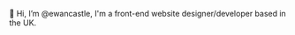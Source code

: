 👋 Hi, I’m @ewancastle, I'm a front-end website designer/developer based in the UK.

<!---
ewancastle/ewancastle is a ✨ special ✨ repository because its `README.md` (this file) appears on your GitHub profile.
You can click the Preview link to take a look at your changes.
--->
